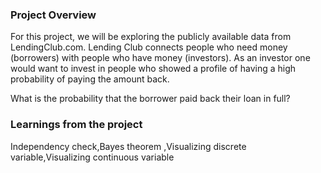 ### Project Overview

 For this project, we will be exploring the publicly available data from LendingClub.com. Lending Club connects people who need money (borrowers) with people who have money (investors). As an investor one would want to invest in people who showed a profile of having a high probability of paying the amount back.

What is the probability that the borrower paid back their loan in full?


### Learnings from the project

 Independency check,Bayes theorem ,Visualizing discrete variable,Visualizing continuous variable


